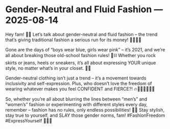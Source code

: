 # Gender-Neutral and Fluid Fashion — 2025-08-14

Hey fam! 👋🏽 Let’s talk about gender-neutral and fluid fashion – the trend that’s giving traditional fashion a serious run for its money! 💃🏽🕺🏽

Gone are the days of “boys wear blue, girls wear pink” – it’s 2021, and we’re all about breaking those old-school fashion rules! 🚫⛓️ Whether you rock skirts or jeans, heels or sneakers, it’s all about expressing YOUR unique style, no matter what’s in your closet. 🌈✨

Gender-neutral clothing isn’t just a trend – it’s a movement towards inclusivity and self-expression. Plus, who doesn’t love the freedom of wearing whatever makes you feel CONFIDENT and FIERCE?! 🔥💁🏽‍♂️💁🏻‍♀️

So, whether you’re all about blurring the lines between “men’s” and “women’s” fashion or experimenting with different styles every day, remember – fashion has no rules, only endless possibilities! 💫💖 Stay stylish, stay true to yourself, and SLAY those gender norms, fam! #FashionFreedom #ExpressYourself 💃🏽🌟